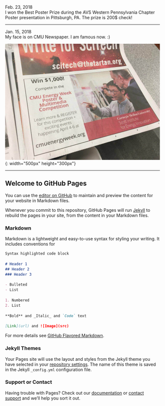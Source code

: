 
Feb. 23, 2018  
I won the Best Poster Prize during the AVS Western Pennsylvania Chapter Poster presentation in Pittsburgh, PA. The prize is 200$ check!   


----------

Jan. 15, 2018  
My face is on CMU Newspaper. I am famous now. :)  

![image](http://github.com/Laisuo/News/raw/master/image/EnergyWeek2017.jpg){: width="500px" height="300px"}



















----------

## Welcome to GitHub Pages

You can use the [editor on GitHub](https://github.com/Laisuo/News/edit/master/README.md) to maintain and preview the content for your website in Markdown files.

Whenever you commit to this repository, GitHub Pages will run [Jekyll](https://jekyllrb.com/) to rebuild the pages in your site, from the content in your Markdown files.

### Markdown

Markdown is a lightweight and easy-to-use syntax for styling your writing. It includes conventions for

```markdown
Syntax highlighted code block

# Header 1
## Header 2
### Header 3

- Bulleted
- List

1. Numbered
2. List

**Bold** and _Italic_ and `Code` text

[Link](url) and ![Image](src)
```

For more details see [GitHub Flavored Markdown](https://guides.github.com/features/mastering-markdown/).

### Jekyll Themes

Your Pages site will use the layout and styles from the Jekyll theme you have selected in your [repository settings](https://github.com/Laisuo/News/settings). The name of this theme is saved in the Jekyll `_config.yml` configuration file.

### Support or Contact

Having trouble with Pages? Check out our [documentation](https://help.github.com/categories/github-pages-basics/) or [contact support](https://github.com/contact) and we’ll help you sort it out.
